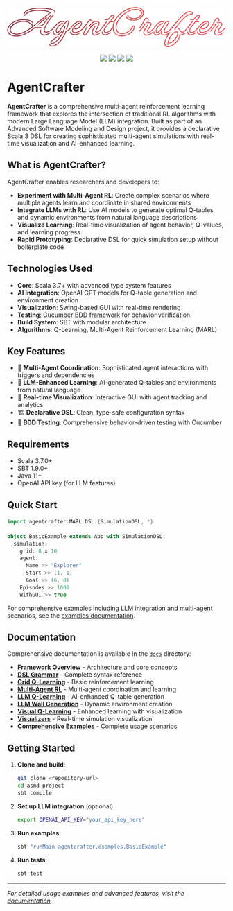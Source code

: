 <p align="center"><img src="assets/logo.svg" alt="AgentCrafter"></p>

<p align="center">
<a href="https://www.scala-lang.org/"><img src="https://img.shields.io/badge/scala-%23DC322F.svg?style=for-the-badge&logo=scala&logoColor=white"></a>
<a href="https://cucumber.io/"><img src="https://img.shields.io/badge/Cucumber-43B02A?style=for-the-badge&logo=cucumber&logoColor=white"></a>
<a href="https://en.wikipedia.org/wiki/Reinforcement_learning"><img src="https://img.shields.io/badge/Method-Reinforcement--Learning-red?style=for-the-badge"></a>
<a href="https://en.wikipedia.org/wiki/Large_language_model"><img src="https://img.shields.io/badge/Method-LLM-red?style=for-the-badge"></a>
</p>


# AgentCrafter

**AgentCrafter** is a comprehensive multi-agent reinforcement learning framework that explores the intersection of traditional RL algorithms with modern Large Language Model (LLM) integration. Built as part of an Advanced Software Modeling and Design project, it provides a declarative Scala 3 DSL for creating sophisticated multi-agent simulations with real-time visualization and AI-enhanced learning.

## What is AgentCrafter?

AgentCrafter enables researchers and developers to:
- **Experiment with Multi-Agent RL**: Create complex scenarios where multiple agents learn and coordinate in shared environments
- **Integrate LLMs with RL**: Use AI models to generate optimal Q-tables and dynamic environments from natural language descriptions
- **Visualize Learning**: Real-time visualization of agent behavior, Q-values, and learning progress
- **Rapid Prototyping**: Declarative DSL for quick simulation setup without boilerplate code

## Technologies Used

- **Core**: Scala 3.7+ with advanced type system features
- **AI Integration**: OpenAI GPT models for Q-table generation and environment creation
- **Visualization**: Swing-based GUI with real-time rendering
- **Testing**: Cucumber BDD framework for behavior verification
- **Build System**: SBT with modular architecture
- **Algorithms**: Q-Learning, Multi-Agent Reinforcement Learning (MARL)

## Key Features

- 🤖 **Multi-Agent Coordination**: Sophisticated agent interactions with triggers and dependencies
- 🧠 **LLM-Enhanced Learning**: AI-generated Q-tables and environments from natural language
- 🎨 **Real-time Visualization**: Interactive GUI with agent tracking and analytics
- 🏗️ **Declarative DSL**: Clean, type-safe configuration syntax
- 🧪 **BDD Testing**: Comprehensive behavior-driven testing with Cucumber

## Requirements

- Scala 3.7.0+
- SBT 1.9.0+
- Java 11+
- OpenAI API key (for LLM features)

## Quick Start

```scala
import agentcrafter.MARL.DSL.{SimulationDSL, *}

object BasicExample extends App with SimulationDSL:
  simulation:
    grid: 8 x 10
    agent:
      Name >> "Explorer"
      Start >> (1, 1)
      Goal >> (6, 8)
    Episodes >> 1000
    WithGUI >> true
```

For comprehensive examples including LLM integration and multi-agent scenarios, see the [examples documentation](docs/examples/comprehensive-example.md).

## Documentation

Comprehensive documentation is available in the [`docs`](docs/) directory:

- **[Framework Overview](docs/index.md)** - Architecture and core concepts
- **[DSL Grammar](docs/grammar.md)** - Complete syntax reference
- **[Grid Q-Learning](docs/gridqlearning/README.md)** - Basic reinforcement learning
- **[Multi-Agent RL](docs/marl/README.md)** - Multi-agent coordination and learning
- **[LLM Q-Learning](docs/llmqlearning/README.md)** - AI-enhanced Q-table generation
- **[LLM Wall Generation](docs/wallsfromllm/README.md)** - Dynamic environment creation
- **[Visual Q-Learning](docs/visualqlearning/README.md)** - Enhanced learning with visualization
- **[Visualizers](docs/visualizers/README.md)** - Real-time simulation visualization
- **[Comprehensive Examples](docs/examples/comprehensive-example.md)** - Complete usage scenarios

## Getting Started

1. **Clone and build**:
   ```bash
   git clone <repository-url>
   cd asmd-project
   sbt compile
   ```

2. **Set up LLM integration** (optional):
   ```bash
   export OPENAI_API_KEY="your_api_key_here"
   ```

3. **Run examples**:
   ```bash
   sbt "runMain agentcrafter.examples.BasicExample"
   ```

4. **Run tests**:
   ```bash
   sbt test
   ```

---

*For detailed usage examples and advanced features, visit the [documentation](docs/index.md).*